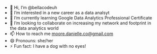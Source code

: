 - 👋 Hi, I’m @bellacodeuh
- 👀 I’m interested in a new career as a data analsyt
- 🌱 I’m currently learning Google Data Analytics Professional Certificate
- 💞️ I’m looking to collaborate on increasing my network and footprint in the data analytics world
- 📫 How to reach me moore.danielle.co@gmail.com
- 😄 Pronouns: she/her
- ⚡ Fun fact: I have a dog with no eyes!

<!---
bellacodeuh/bellacodeuh is a ✨ special ✨ repository because its `README.md` (this file) appears on your GitHub profile.
You can click the Preview link to take a look at your changes.
--->
